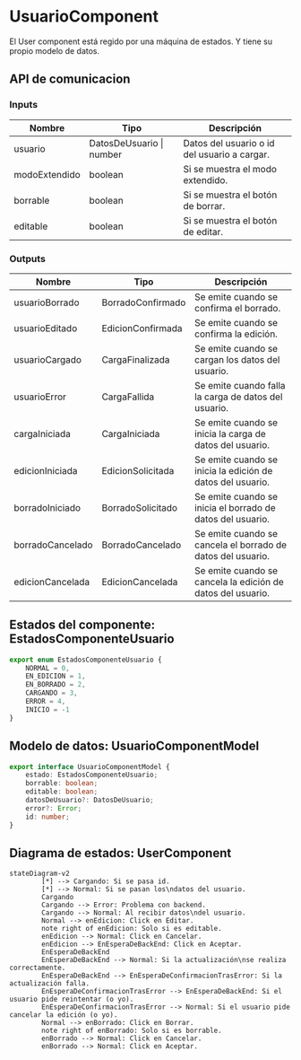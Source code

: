 # UsuarioComponent

El User component está regido por una máquina de estados.
Y tiene su propio modelo de datos.

## API de comunicacion

### Inputs

| Nombre | Tipo | Descripción |
| ------ | ---- | ----------- |
| usuario | DatosDeUsuario \| number | Datos del usuario o id del usuario a cargar. |
| modoExtendido | boolean | Si se muestra el modo extendido. |
| borrable | boolean | Si se muestra el botón de borrar. |
| editable | boolean | Si se muestra el botón de editar. |

### Outputs

| Nombre | Tipo | Descripción |
| ------ | ---- | ----------- |
| usuarioBorrado | BorradoConfirmado | Se emite cuando se confirma el borrado. |
| usuarioEditado | EdicionConfirmada | Se emite cuando se confirma la edición. |
| usuarioCargado | CargaFinalizada | Se emite cuando se cargan los datos del usuario. |
| usuarioError | CargaFallida | Se emite cuando falla la carga de datos del usuario. |
| cargaIniciada | CargaIniciada | Se emite cuando se inicia la carga de datos del usuario. |
| edicionIniciada | EdicionSolicitada | Se emite cuando se inicia la edición de datos del usuario. |
| borradoIniciado | BorradoSolicitado | Se emite cuando se inicia el borrado de datos del usuario. |
| borradoCancelado | BorradoCancelado | Se emite cuando se cancela el borrado de datos del usuario. |
| edicionCancelada | EdicionCancelada | Se emite cuando se cancela la edición de datos del usuario. |


## Estados del componente: EstadosComponenteUsuario

```typescript
export enum EstadosComponenteUsuario {
    NORMAL = 0,
    EN_EDICION = 1,
    EN_BORRADO = 2,
    CARGANDO = 3,
    ERROR = 4,
    INICIO = -1
}
```


## Modelo de datos: UsuarioComponentModel

```typescript
export interface UsuarioComponentModel {
    estado: EstadosComponenteUsuario;
    borrable: boolean;  
    editable: boolean;
    datosDeUsuario?: DatosDeUsuario;
    error?: Error;
    id: number;
}
```

## Diagrama de estados: UserComponent

```mermaid
stateDiagram-v2
        [*] --> Cargando: Si se pasa id.
        [*] --> Normal: Si se pasan los\ndatos del usuario.
        Cargando
        Cargando --> Error: Problema con backend.
        Cargando --> Normal: Al recibir datos\ndel usuario.
        Normal --> enEdicion: Click en Editar.
        note right of enEdicion: Solo si es editable.
        enEdicion --> Normal: Click en Cancelar.
        enEdicion --> EnEsperaDeBackEnd: Click en Aceptar.
        EnEsperaDeBackEnd
        EnEsperaDeBackEnd --> Normal: Si la actualización\nse realiza correctamente.
        EnEsperaDeBackEnd --> EnEsperaDeConfirmacionTrasError: Si la actualización falla.
        EnEsperaDeConfirmacionTrasError --> EnEsperaDeBackEnd: Si el usuario pide reintentar (o yo).
        EnEsperaDeConfirmacionTrasError --> Normal: Si el usuario pide cancelar la edición (o yo).
        Normal --> enBorrado: Click en Borrar.
        note right of enBorrado: Solo si es borrable.
        enBorrado --> Normal: Click en Cancelar.
        enBorrado --> Normal: Click en Aceptar.
```


